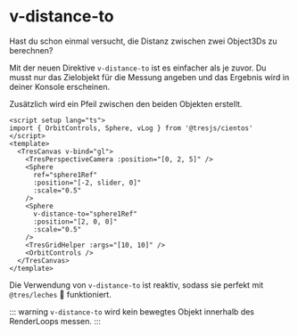 # v-distance-to

Hast du schon einmal versucht, die Distanz zwischen zwei Object3Ds zu berechnen?

Mit der neuen Direktive `v-distance-to` ist es einfacher als je zuvor. Du musst nur das Zielobjekt für die Messung angeben und das Ergebnis wird in deiner Konsole erscheinen.

Zusätzlich wird ein Pfeil zwischen den beiden Objekten erstellt.

```vue{2,8,13}
<script setup lang="ts">
import { OrbitControls, Sphere, vLog } from '@tresjs/cientos'
</script>
<template>
  <TresCanvas v-bind="gl">
    <TresPerspectiveCamera :position="[0, 2, 5]" />
    <Sphere
      ref="sphere1Ref"
      :position="[-2, slider, 0]"
      :scale="0.5"
    />
    <Sphere
      v-distance-to="sphere1Ref"
      :position="[2, 0, 0]"
      :scale="0.5"
    />
    <TresGridHelper :args="[10, 10]" />
    <OrbitControls />
  </TresCanvas>
</template>
```

Die Verwendung von `v-distance-to` ist reaktiv, sodass sie perfekt mit `@tres/leches` 🍰 funktioniert.

::: warning
`v-distance-to` wird kein bewegtes Objekt innerhalb des RenderLoops messen.
:::
